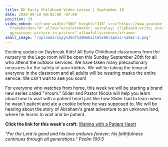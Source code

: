 ```yaml
---
title: DK Early Childhood Video Lesson | September 19
date: 2020-09-19 00:02:00 -07:00
position: 29
video_embed: <iframe width="560" height="315" src="https://www.youtube.com/embed/n9X1QVgZVg0"
  frameborder="0" allow="accelerometer; autoplay; clipboard-write; encrypted-media;
  gyroscope; picture-in-picture" allowfullscreen></iframe>
small_image: "/uploads/Copy%20of%20Website%20Graphic-%20EC-2.png"
---
```


Exciting update on Daybreak Kids! All Early Childhood classrooms from the nursery to the Lego room will be open this Sunday September 20th for all who attend the outdoor services. We have taken many precautionary measures for the safety of your kiddos. We will be taking the temp of everyone in the classroom and all adults will be wearing masks the entire service. We can't wait to see you soon! 

For everyone who watches from home, this week we will be starting a brand new series called "Vroom." Slider and Pastor Nicola will help you learn about how to wait with a patient heart just like how Slider had to learn when he wasn't patient and ate a cookie before he was supposed to. We will be hearing about the story of Abraham's great adventure to an unknown land, where he learns to wait and be patient. 

**Click the link for this week's craft:**
[Waiting with a Patient Heart](https://drive.google.com/file/d/1vcCpq0cwZPNq5iBZvyMajUT1UAOTF06t/view?usp=sharing)

*"For the Lord is good and his love endures forever; his faithfulness continues through all generations." Psalm 100:5*